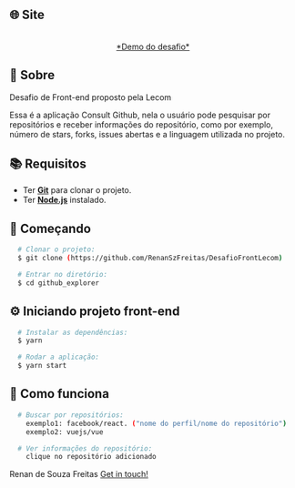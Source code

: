 ## :globe_with_meridians: Site
<p align="center">
<br />
  <a href="https://consult-git-lecom.netlify.app/">*Demo do desafio*</a>
</p>

## :page_with_curl: Sobre
Desafio de Front-end proposto pela Lecom

Essa é a aplicação Consult Github, nela o usuário pode pesquisar por repositórios e receber informações do repositório, como por exemplo, número de stars, forks, issues abertas e a linguagem utilizada no projeto.

## :books: Requisitos
- Ter [**Git**](https://git-scm.com/) para clonar o projeto.
- Ter [**Node.js**](https://nodejs.org/en/) instalado.

## :rocket: Começando
``` bash
  # Clonar o projeto:
  $ git clone (https://github.com/RenanSzFreitas/DesafioFrontLecom)

  # Entrar no diretório:
  $ cd github_explorer
```

## :gear: Iniciando projeto front-end
```bash
  # Instalar as dependências:
  $ yarn

  # Rodar a aplicação:
  $ yarn start
```

## :pencil: Como funciona
```bash
  # Buscar por repositórios:
    exemplo1: facebook/react. ("nome do perfil/nome do repositório")
    exemplo2: vuejs/vue

  # Ver informações do repositório:
    clique no repositório adicionado  
```

 Renan de Souza Freitas [Get in touch!](https://github.com/RenanSzFreitas)
